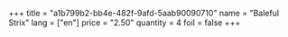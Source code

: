 +++
title = "a1b799b2-bb4e-482f-9afd-5aab90090710"
name = "Baleful Strix"
lang = ["en"]
price = "2.50"
quantity = 4
foil = false
+++
